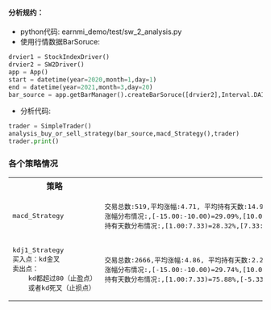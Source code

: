 

#### 分析规约：
+ python代码: earnmi_demo/test/sw_2_analysis.py
+ 使用行情数据BarSoruce:
```python
drvier1 = StockIndexDriver()
drvier2 = SW2Driver()
app = App()
start = datetime(year=2020,month=1,day=1)
end = datetime(year=2021,month=3,day=20)
bar_source = app.getBarManager().createBarSoruce([drvier2],Interval.DAILY,start,end)
```
+ 分析代码:

```python
trader = SimpleTrader()
analysis_buy_or_sell_strategy(bar_source,macd_Strategy(),trader)
trader.print()
```

### 各个策略情况

<table>
    <tr><th>策略</th><th>测评结果</th></tr>

<tr><td>
<pre>
macd_Strategy
</pre>
</td><td>
<pre>
交易总数:519,平均涨幅:4.71, 平均持有天数:14.90
涨幅分布情况:,[-15.00:-10.00)=29.09%,[10.00:15.00)=26.97%,[-10.00:-5.00)=15.22%,[-5.00:0.00)=11.75%,other=16.96%
持有天数分布情况:,[1.00:7.33)=28.32%,[7.33:13.67)=25.82%,[20.00:26.33)=25.05%,[13.67:20.00)=17.34%,other=3.47%
</pre>     
</td></tr>


<tr><td>
<pre>
kdj1_Strategy
买入点：kd金叉
卖出点：
    kd都超过80（止盈点）
    或者kd死叉（止损点）
</pre>
</td><td>
<pre>
交易总数:2666,平均涨幅:4.86, 平均持有天数:2.29
涨幅分布情况:,[-15.00:-10.00)=29.74%,[10.00:15.00)=28.02%,[-10.00:-5.00)=14.14%,[-5.00:0.00)=11.48%,other=16.62%
持有天数分布情况:,[1.00:7.33)=75.88%,[-5.33:1.00)=23.26%,[7.33:13.67)=0.86%
</pre>     
</td></tr>

</table>











